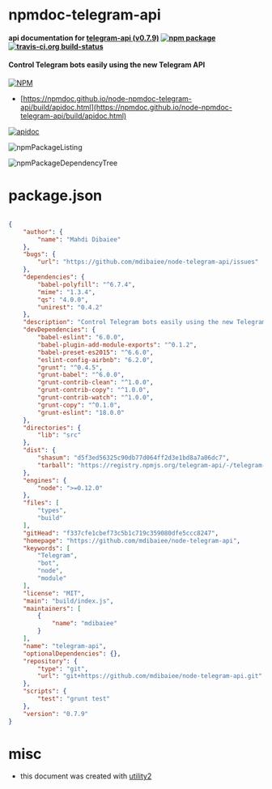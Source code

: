 # npmdoc-telegram-api

#### api documentation for  [telegram-api (v0.7.9)](https://github.com/mdibaiee/node-telegram-api)  [![npm package](https://img.shields.io/npm/v/npmdoc-telegram-api.svg?style=flat-square)](https://www.npmjs.org/package/npmdoc-telegram-api) [![travis-ci.org build-status](https://api.travis-ci.org/npmdoc/node-npmdoc-telegram-api.svg)](https://travis-ci.org/npmdoc/node-npmdoc-telegram-api)

#### Control Telegram bots easily using the new Telegram API

[![NPM](https://nodei.co/npm/telegram-api.png?downloads=true&downloadRank=true&stars=true)](https://www.npmjs.com/package/telegram-api)

- [https://npmdoc.github.io/node-npmdoc-telegram-api/build/apidoc.html](https://npmdoc.github.io/node-npmdoc-telegram-api/build/apidoc.html)

[![apidoc](https://npmdoc.github.io/node-npmdoc-telegram-api/build/screenCapture.buildCi.browser.%252Ftmp%252Fbuild%252Fapidoc.html.png)](https://npmdoc.github.io/node-npmdoc-telegram-api/build/apidoc.html)

![npmPackageListing](https://npmdoc.github.io/node-npmdoc-telegram-api/build/screenCapture.npmPackageListing.svg)

![npmPackageDependencyTree](https://npmdoc.github.io/node-npmdoc-telegram-api/build/screenCapture.npmPackageDependencyTree.svg)



# package.json

```json

{
    "author": {
        "name": "Mahdi Dibaiee"
    },
    "bugs": {
        "url": "https://github.com/mdibaiee/node-telegram-api/issues"
    },
    "dependencies": {
        "babel-polyfill": "^6.7.4",
        "mime": "1.3.4",
        "qs": "4.0.0",
        "unirest": "0.4.2"
    },
    "description": "Control Telegram bots easily using the new Telegram API",
    "devDependencies": {
        "babel-eslint": "6.0.0",
        "babel-plugin-add-module-exports": "^0.1.2",
        "babel-preset-es2015": "^6.6.0",
        "eslint-config-airbnb": "6.2.0",
        "grunt": "^0.4.5",
        "grunt-babel": "^6.0.0",
        "grunt-contrib-clean": "^1.0.0",
        "grunt-contrib-copy": "^1.0.0",
        "grunt-contrib-watch": "^1.0.0",
        "grunt-copy": "^0.1.0",
        "grunt-eslint": "18.0.0"
    },
    "directories": {
        "lib": "src"
    },
    "dist": {
        "shasum": "d5f3ed56325c90db77d064ff2d3e1bd8a7a06dc7",
        "tarball": "https://registry.npmjs.org/telegram-api/-/telegram-api-0.7.9.tgz"
    },
    "engines": {
        "node": ">=0.12.0"
    },
    "files": [
        "types",
        "build"
    ],
    "gitHead": "f337cfe1cbef73c5b1c719c359080dfe5ccc8247",
    "homepage": "https://github.com/mdibaiee/node-telegram-api",
    "keywords": [
        "Telegram",
        "bot",
        "node",
        "module"
    ],
    "license": "MIT",
    "main": "build/index.js",
    "maintainers": [
        {
            "name": "mdibaiee"
        }
    ],
    "name": "telegram-api",
    "optionalDependencies": {},
    "repository": {
        "type": "git",
        "url": "git+https://github.com/mdibaiee/node-telegram-api.git"
    },
    "scripts": {
        "test": "grunt test"
    },
    "version": "0.7.9"
}
```



# misc
- this document was created with [utility2](https://github.com/kaizhu256/node-utility2)

